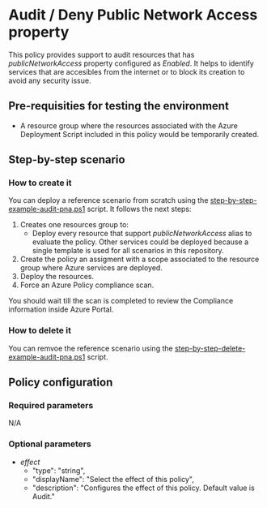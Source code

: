 # Audit / Deny Public Network Access property

This policy provides support to audit resources that has *publicNetworkAccess* property configured as *Enabled*. It helps to identify services that are accesibles from the internet or to block its creation to avoid any security issue.

## Pre-requisities for testing the environment

- A resource group where the resources associated with the Azure Deployment Script included in this policy would be temporarily created.

## Step-by-step scenario

### How to create it

You can deploy a reference scenario from scratch using the [step-by-step-example-audit-pna.ps1](step-by-step-example-audit-pna.ps1) script. It follows the next steps:

1. Creates one resources group to:
    - Deploy every resource that support *publicNetworkAccess* alias to evaluate the policy. Other services could be deployed because a single template is used for all scenarios in this repository.
2. Create the policy an assigment with a scope associated to the resource group where Azure services are deployed.
3. Deploy the resources.
4. Force an Azure Policy compliance scan.

You should wait till the scan is completed to review the Compliance information inside Azure Portal.

### How to delete it

You can remvoe the reference scenario using the [step-by-step-delete-example-audit-pna.ps1](step-by-step-delete-example-audit-pna.ps1) script.

## Policy configuration

### Required parameters

N/A

### Optional parameters

- *effect*
  - "type": "string",
  - "displayName": "Select the effect of this policy",
  - "description": "Configures the effect of this policy. Default value is Audit."